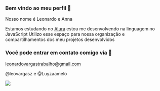 ### Bem vindo ao meu perfil 💙

Nosso nome é Leonardo e Anna 

Estamos estudando no [Alura](https://www.alura.com.br)
estou me desenvolvendo na linguagem no JavaScript 
Utilizo esse espaço para nossa organização e compartilhamentos dos meu projetos desenvolvidos 

### Você pode entrar em contato comigo via 📧

leonardovargastrabalho@gmail.com 

@leovargasz e @Luyzaamelo

![](https://media1.tenor.com/m/xBtOgJa1-vAAAAAC/naruto-anime.gif)
